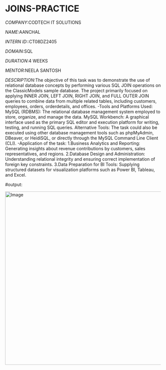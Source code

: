 # JOINS-PRACTICE

*COMPANY*:CODTECH IT SOLUTIONS 

*NAME*:AANCHAL

*INTERN ID*::CT08DZ2405

*DOMAIN*:SQL

*DURATION*:4 WEEKS

*MENTOR*:NEELA SANTOSH

*DESCRIPTION*:The objective of this task was to demonstrate the use of relational database concepts by performing various SQL JOIN operations on the ClassicModels sample database. The project primarily focused on applying INNER JOIN, LEFT JOIN, RIGHT JOIN, and FULL OUTER JOIN queries to combine data from multiple related tables, including customers, employees, orders, orderdetails, and offices.
-Tools and Platforms Used:
MySQL (RDBMS): The relational database management system employed to store, organize, and manage the data.
MySQL Workbench: A graphical interface used as the primary SQL editor and execution platform for writing, testing, and running SQL queries.
Alternative Tools: The task could also be executed using other database management tools such as phpMyAdmin, DBeaver, or HeidiSQL, or directly through the MySQL Command Line Client (CLI).
-Application of the task:
1.Business Analytics and Reporting: Generating insights about revenue contributions by customers, sales representatives, and regions.
2.Database Design and Administration: Understanding relational integrity and ensuring correct implementation of foreign key constraints.
3.Data Preparation for BI Tools: Supplying structured datasets for visualization platforms such as Power BI, Tableau, and Excel.

#output:

<img width="713" height="559" alt="Image" src="https://github.com/user-attachments/assets/2dfe9a3e-2a81-45f3-aedb-7344b7fcbdb6" />

